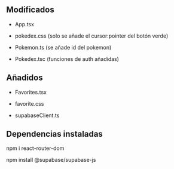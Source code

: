 ## Modificados

* App.tsx

* pokedex.css (solo se añade el cursor:pointer del botón verde)

* Pokemon.ts (se añade id del pokemon)

* Pokedex.tsc (funciones de auth añadidas)

## Añadidos

* Favorites.tsx

* favorite.css

* supabaseClient.ts

## Dependencias instaladas

npm i react-router-dom

npm install @supabase/supabase-js